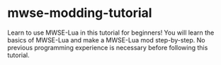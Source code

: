 # mwse-modding-tutorial
 Learn to use MWSE-Lua in this tutorial for beginners! You will learn the basics of MWSE-Lua and make a MWSE-Lua mod step-by-step. No previous programming experience is necessary before following this tutorial.
